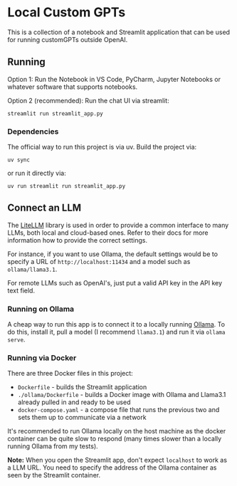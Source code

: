 # Local Custom GPTs

This is a collection of a notebook and Streamlit application that can be used for running customGPTs outside OpenAI.

## Running

Option 1: Run the Notebook in VS Code, PyCharm, Jupyter Notebooks or whatever software that supports notebooks.

Option 2 (recommended): Run the chat UI via streamlit:

```shell
streamlit run streamlit_app.py
```

### Dependencies

The official way to run this project is via uv. Build the project via:

```shell
uv sync
```

or run it directly via:

```shell
uv run streamlit run streamlit_app.py
```

## Connect an LLM

The [LiteLLM](https://docs.litellm.ai/docs/) library is used in order to provide a common interface to many LLMs, both local and cloud-based ones.
Refer to their docs for more information how to provide the correct settings.

For instance, if you want to use Ollama, the default settings would be to specify a URL of `http://localhost:11434` and a model such as `ollama/llama3.1`.

For remote LLMs such as OpenAI's, just put a valid API key in the API key text field.

### Running on Ollama

A cheap way to run this app is to connect it to a locally running [Ollama](https://ollama.com). To do this, install it, pull a model (I recommend `llama3.1`) and run it via `ollama serve`.

### Running via Docker

There are three Docker files in this project:
* `Dockerfile` - builds the Streamlit application
* `./ollama/Dockerfile` - builds a Docker image with Ollama and Llama3.1 already pulled in and ready to be used
* `docker-compose.yaml` - a compose file that runs the previous two and sets them up to communicate via a network

It's recommended to run Ollama locally on the host machine as the docker container can be quite slow to respond (many times slower than a locally running Ollama from my tests).

**Note:** When you open the Streamlit app, don't expect `localhost` to work as a LLM URL. You need to specify the address of the Ollama container as seen by the Streamlit container. 

